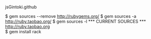 jsGintoki.github

$ gem sources --remove http://rubygems.org/
$ gem sources -a http://ruby.taobao.org/
$ gem sources -l
*** CURRENT SOURCES ***
http://ruby.taobao.org    
$ gem install rack 
